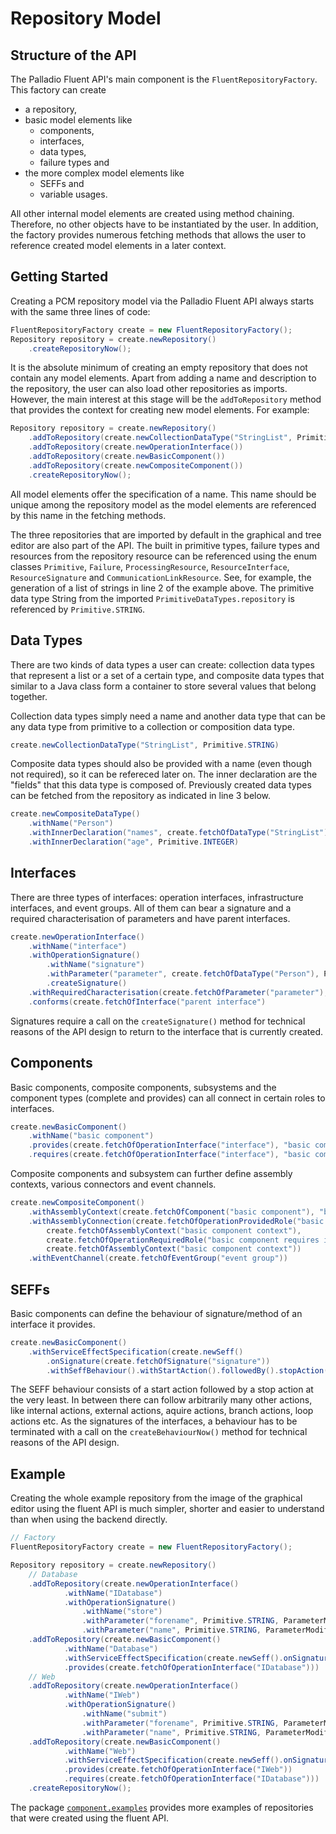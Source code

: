 # Repository Model
## Structure of the API
The Palladio Fluent API's main component is the ```FluentRepositoryFactory```. This factory can create
* a repository,
* basic model elements like
    * components,
    * interfaces,
    * data types,
    * failure types and
* the more complex model elements like
    * SEFFs and
    * variable usages.
    
All other internal model elements are created using method chaining. Therefore, no other objects have to be instantiated by the user. In addition, the factory provides numerous fetching methods that allows the user to reference created model elements in a later context.


## Getting Started
Creating a PCM repository model via the Palladio Fluent API always starts with the same three lines of code:
```java
FluentRepositoryFactory create = new FluentRepositoryFactory();
Repository repository = create.newRepository()
	.createRepositoryNow();
```
It is the absolute minimum of creating an empty repository that does not contain any model elements. Apart from adding a name and description to the repository, the user can also load other repositories as imports. However, the main interest at this stage will be the ```addToRepository``` method that provides the context for creating new model elements.
For example:
```java
Repository repository = create.newRepository()
	.addToRepository(create.newCollectionDataType("StringList", Primitive.STRING))
	.addToRepository(create.newOperationInterface())
	.addToRepository(create.newBasicComponent())
	.addToRepository(create.newCompositeComponent())
	.createRepositoryNow();
```
All model elements offer the specification of a name. This name should be unique among the repository model as the model elements are referenced by this name in the fetching methods.

The three repositories that are imported by default in the graphical and tree editor are also part of the API. The built in primitive types, failure types and resources from the repository resource can be referenced using the enum classes ```Primitive```, ```Failure```, ```ProcessingResource```, ```ResourceInterface```, ```ResourceSignature``` and ```CommunicationLinkResource```. See, for example, the generation of a list of strings in line 2 of the example above. The primitive data type String from the imported ```PrimitiveDataTypes.repository``` is referenced by ```Primitive.STRING```.


## Data Types
There are two kinds of data types a user can create: collection data types that represent a list or a set of a certain type, and composite data types that similar to a Java class form a container to store several values that belong together.

Collection data types simply need a name and another data type that can be any data type from primitive to a collection or composition data type.
```java
create.newCollectionDataType("StringList", Primitive.STRING)
```
Composite data types should also be provided with a name (even though not required), so it can be refereced later on. The inner declaration are the "fields" that this data type is composed of. Previously created data types can be fetched from the repository as indicated in line 3 below.
```java
create.newCompositeDataType()
	.withName("Person")
	.withInnerDeclaration("names", create.fetchOfDataType("StringList"))
	.withInnerDeclaration("age", Primitive.INTEGER)
```

## Interfaces
There are three types of interfaces: operation interfaces, infrastructure interfaces, and event groups. All of them can bear a signature and a required characterisation of parameters and have parent interfaces.
```java
create.newOperationInterface()
	.withName("interface")
	.withOperationSignature()
		.withName("signature")
		.withParameter("parameter", create.fetchOfDataType("Person"), ParameterModifier.IN)
		.createSignature()
	.withRequiredCharacterisation(create.fetchOfParameter("parameter"), VariableCharacterisationType.STRUCTURE)
	.conforms(create.fetchOfInterface("parent interface")
```
Signatures require a call on the ```createSignature()``` method for technical reasons of the API design to return to the interface that is currently created.


## Components
Basic components, composite components, subsystems and the component types (complete and provides) can all connect in certain roles to interfaces.
```java
create.newBasicComponent()
	.withName("basic component")
	.provides(create.fetchOfOperationInterface("interface"), "basic component provides interface")
	.requires(create.fetchOfOperationInterface("interface"), "basic component requires interface")
```

Composite components and subsystem can further define assembly contexts, various connectors and event channels.
```java
create.newCompositeComponent()
	.withAssemblyContext(create.fetchOfComponent("basic component"), "basic component context")
	.withAssemblyConnection(create.fetchOfOperationProvidedRole("basic component provides interface"),
		create.fetchOfAssemblyContext("basic component context"),
		create.fetchOfOperationRequiredRole("basic component requires interface"),
		create.fetchOfAssemblyContext("basic component context"))
	.withEventChannel(create.fetchOfEventGroup("event group"))
```

## SEFFs
Basic components can define the behaviour of signature/method of an interface it provides.
```java
create.newBasicComponent()
	.withServiceEffectSpecification(create.newSeff()
		.onSignature(create.fetchOfSignature("signature"))
		.withSeffBehaviour().withStartAction().followedBy().stopAction().createBehaviourNow()))
```
The SEFF behaviour consists of a start action followed by a stop action at the very least. In between there can follow arbitrarily many other actions, like internal actions, external actions, aquire actions, branch actions, loop actions etc. As the signatures of the interfaces, a behaviour has to be terminated with a call on the ```createBehaviourNow()``` method for technical reasons of the API design.

## Example
Creating the whole example repository from the image of the graphical editor using the fluent API is much simpler, shorter and easier to understand than when using the backend directly.

```java
// Factory
FluentRepositoryFactory create = new FluentRepositoryFactory();

Repository repository = create.newRepository()
	// Database
	.addToRepository(create.newOperationInterface()
			.withName("IDatabase")
			.withOperationSignature()
				.withName("store")
				.withParameter("forename", Primitive.STRING, ParameterModifier.NONE)
				.withParameter("name", Primitive.STRING, ParameterModifier.NONE).createSignature())
	.addToRepository(create.newBasicComponent()
			.withName("Database")
			.withServiceEffectSpecification(create.newSeff().onSignature(create.fetchOfSignature("store")))
			.provides(create.fetchOfOperationInterface("IDatabase")))
	// Web
	.addToRepository(create.newOperationInterface()
			.withName("IWeb")
			.withOperationSignature()
				.withName("submit")
				.withParameter("forename", Primitive.STRING, ParameterModifier.NONE)
				.withParameter("name", Primitive.STRING, ParameterModifier.NONE).createSignature())
	.addToRepository(create.newBasicComponent()
			.withName("Web")
			.withServiceEffectSpecification(create.newSeff().onSignature(create.fetchOfSignature("submit")))
			.provides(create.fetchOfOperationInterface("IWeb"))
			.requires(create.fetchOfOperationInterface("IDatabase")))
	.createRepositoryNow();
```
The package [```component.examples```](bundles/org.palladiosimulator.generator.fluent/src/org/palladiosimulator/generator/fluent/repository/examples/) provides more examples of repositories that were created using the fluent API.